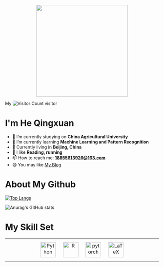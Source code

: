 <div align="center">
<img src="https://media4.giphy.com/media/v1.Y2lkPTc5MGI3NjExYmh4dWpweXJ2cW9rNTVvaHJqaWZlNnBkZjBrdXoxejJqY2pxZjRsNyZlcD12MV9pbnRlcm5hbF9naWZfYnlfaWQmY3Q9Zw/xUPGGDNsLvqsBOhuU0/giphy.gif" width="300">
</div>  

My ![Visitor Count](https://profile-counter.glitch.me/qingxuanhe/count.svg) visitor


# I'm He Qingxuan 

- 🔭 I’m currently studying on **China Agricultural University**
- 🌱 I’m currently learning **Machine Learning and Pattern Recognition**
- 👯 Currently living in **Beijing, China**
- 🤔 I like **Reading, running**
- 📫 How to reach me: **18855613926@163.com**
- 😄 You may like [My Blog](https://blog.csdn.net/qq_41905413?spm=1000.2115.3001.5343)

# About My Github
[![Top Langs](https://github-readme-stats.vercel.app/api/top-langs/?username=qingxuanhe)](https://github.com/qingxuanhe/github-readme-stats)

![Anurag's GitHub stats](https://github-readme-stats.vercel.app/api?username=qingxuanhe&show_icons=true&theme=tokyonight)

# My Skill Set  
<table><tr><td valign="top" width="33%"> 
<div align="center">   
<img style="margin: 10px" src="https://profilinator.rishav.dev/skills-assets/python-original.svg" alt="Python" height="50" />  
<img style="margin: 10px" src="https://profilinator.rishav.dev/skills-assets/r.svg" alt="R" height="50" /> 
<img style="margin: 10px" src="https://profilinator.rishav.dev/skills-assets/pytorch-icon.svg" alt="pytorch" height="50" /> 
<img style="margin: 10px" src="https://profilinator.rishav.dev/skills-assets/latex.png" alt="LaTeX" height="50" />
</div>

</td></tr></table>  

<br/>  

<!--
**QingxuanHe/QingxuanHe** is a ✨ _special_ ✨ repository because its `README.md` (this file) appears on your GitHub profile.

Here are some ideas to get you started:

- 🔭 I’m currently working on ...
- 🌱 I’m currently learning ...
- 👯 I’m looking to collaborate on ...
- 🤔 I’m looking for help with ...
- 💬 Ask me about ...
- 📫 How to reach me: ...
- 😄 Pronouns: ...
- ⚡ Fun fact: ...
-->
